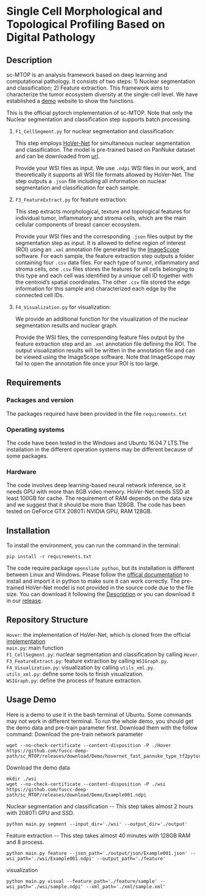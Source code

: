 # Single Cell Morphological and Topological Profiling Based on Digital Pathology

## Description

sc-MTOP is an analysis framework based on deep learning and computational pathology. It consists of two steps: 1) Nuclear segmentation and classification; 2) Feature extraction. This framework aims to characterize the tumor ecosystem diversity at the single-cell level. We have established a [demo](http://sc-mtop.biosolver.cn/) website to show the functions.

This is the official pytorch implementation of sc-MTOP. Note that only the Nuclear segmentation and classification step supports batch processing.

<a id="hovernet"></a>
1. `F1_CellSegment.py` for nuclear segmentation and classification:

    This step employs  [HoVer-Net](https://github.com/vqdang/hover_net) for simultaneous nuclear segmentation and classification. The model is pre-trained based on PanNuke dataset and can be downloaded from [url](https://drive.google.com/file/d/1SbSArI3KOOWHxRlxnjchO7_MbWzB4lNR/view). 

    Provide your WSI files as input. We use `.ndpi` WSI files in our work, and theoretically it supports all WSI file formats allowed by HoVer-Net. The step outputs a `.json` file including all information on nuclear segmentation and classification for each sample.


2. `F3_FeatureExtract.py` for feature extraction:

    This step extracts morphological, texture and topological features for individual tumor, inflammatory and stroma cells, which are the main cellular components of breast cancer ecosystem.

    Provide your WSI files and the corresponding `.json` files output by the segmentation step as input. It is allowed to define region of interest (ROI) using an `.xml` annotation file generated by the [ImageScope](https://www.leicabiosystems.com/zh/digital-pathology/manage/aperio-imagescope/) software. For each sample, the feature extraction step outputs a folder containing four `.csv` data files. For each type of tumor, inflammatory and stroma cells, one `.csv` files stores the features for all cells belonging to this type and each cell was identified by a unique cell ID together with the centroid’s spatial coordinates. The other `.csv` file stored the edge information for this sample and characterized each edge by the connected cell IDs.

3. `F4_Visualization.py` for visualization:

    We provide an additional function for the visualization of the nuclear segmentation results and nuclear graph. 

    Provide the WSI files, the corresponding feature files output by the feature extraction step and an `.xml` annotation file defining the ROI. The output visualization results will be written in the annotation file and can be viewed using the ImageScope software. Note that ImageScope may fail to open the annotation file once your ROI is too large.

## Requirements
### Packages and version
The packages required have been provided in the file `requirements.txt`
### Operating systems
The code have been tested in the Windows and Ubuntu 16.04.7 LTS.The installation in the different operation systems may be different because of some packages.
### Hardware
The code involves deep learning-based neural network inference, so it needs GPU with more than 8GB video memory. HoVer-Net needs SSD at least 100GB for cache. The requirement of RAM depends on the data size and we suggest that it should be more than 128GB. The code has been tested on GeForce GTX 2080Ti NVIDIA GPU, RAM 128GB.

## Installation
To install the environment, you can run the command in the terminal:
```
pip install -r requirements.txt
```
The code require package `openslide python`, but its installation is different between Linux and Windows. Please follow the [offical documentation](https://openslide.org/api/python/) to install and import it in python to make sure it can work correctly.
The pre-trained HoVer-Net model is not provided in the source code due to the file size. You can download it following the [Description](#hovernet) or you can download it in our [release](https://github.com/fuscc-deep-path/sc_MTOP/releases/download/Demo/hovernet_fast_pannuke_type_tf2pytorch.tar).

## Repository Structure
`Hover`: the implementation of HoVer-Net, which is cloned from the official [implementation](https://github.com/vqdang/hover_net)  
`main.py`: main function  
`F1_CellSegment.py`: nuclear segmentation and classification by calling `Hover`.  
`F3_FeatureExtract.py`: feature extraction by calling `WSIGraph.py`.  
`F4_Visualization.py`: visualization by calling `utils_xml.py`.  
`utils_xml.py`: define some tools to finish visualization.  
`WSIGraph.py`: define the process of feature extraction.

## Usage Demo
Here is a demo to use it in the bash terminal of Ubuntu. Some commands may not work in different terminal.
To run the whole demo, you should get the demo data and pre-train parameter first. Download them with the follow command:
Download the pre-train network parameter
```
wget --no-check-certificate --content-disposition -P ./Hover https://github.com/fuscc-deep-path/sc_MTOP/releases/download/Demo/hovernet_fast_pannuke_type_tf2pytorch.tar
```
Download the demo data
```
mkdir ./wsi
wget --no-check-certificate --content-disposition -P ./wsi https://github.com/fuscc-deep-path/sc_MTOP/releases/download/Demo/Example001.ndpi
```
Nuclear segmentation and classification -- This step takes almost 2 hours with 2080Ti GPU and SSD.
```
python main.py segment --input_dir='./wsi' --output_dir='./output'
```
Feature extraction -- This step takes almost 40 minutes with 128GB RAM and 8 process.
```
python main.py feature --json_path='./output/json/Example001.json' --wsi_path='./wsi/Example001.ndpi' --output_path='./feature'
```
visualization
```
python main.py visual --feature_path='./feature/sample' --wsi_path='./wsi/sample.ndpi' --xml_path='./xml/sample.xml'
```

